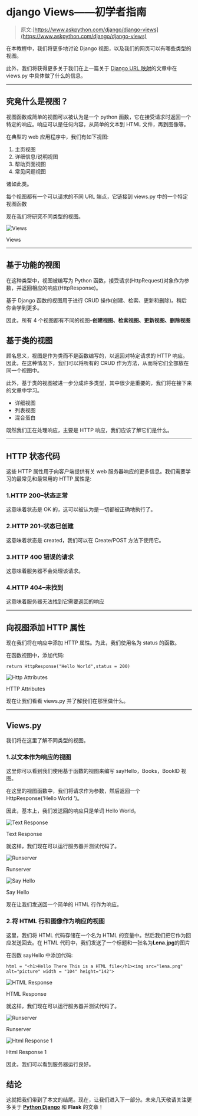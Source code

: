 # django Views——初学者指南

> 原文:[https://www.askpython.com/django/django-views](https://www.askpython.com/django/django-views)

在本教程中，我们将更多地讨论 Django 视图，以及我们的网页可以有哪些类型的视图。

此外，我们将获得更多关于我们在上一篇关于 [Django URL 映射](https://www.askpython.com/django/django-url-mapping)的文章中在 views.py 中具体做了什么的信息。

* * *

## 究竟什么是视图？

视图函数或简单的视图可以被认为是一个 python 函数，它在接受请求时返回一个特定的响应。响应可以是任何内容，从简单的文本到 HTML 文件，再到图像等。

在典型的 web 应用程序中，我们有如下视图:

1.  主页视图
2.  详细信息/说明视图
3.  帮助页面视图
4.  常见问题视图

诸如此类。

每个视图都有一个可以请求的不同 URL 端点，它链接到 views.py 中的一个特定视图函数

现在我们将研究不同类型的视图。

![Views](../Images/f2032465c7c3c2ada141c261a340a465.png)

Views

* * *

## **基于功能的视图**

在这种类型中，视图被编写为 Python 函数，接受请求(HttpRequest)对象作为参数，并返回相应的响应(HttpResponse)。

基于 Django 函数的视图用于进行 CRUD 操作(创建、检索、更新和删除)。稍后你会学到更多。

因此，所有 4 个视图都有不同的视图–**创建视图、检索视图、更新视图、删除视图**

## **基于类的视图**

顾名思义，视图是作为类而不是函数编写的，以返回对特定请求的 HTTP 响应。因此，在这种情况下，我们可以将所有的 CRUD 作为方法，从而将它们全部放在同一个视图中。

此外，基于类的视图被进一步分成许多类型，其中很少是重要的，我们将在接下来的文章中学习。

*   详细视图
*   列表视图
*   混合蛋白

既然我们正在处理响应，主要是 HTTP 响应，我们应该了解它们是什么。

* * *

## HTTP 状态代码

这些 HTTP 属性用于向客户端提供有关 web 服务器响应的更多信息。我们需要学习的最常见和最常用的 HTTP 属性是:

### 1.HTTP 200–状态正常

这意味着状态是 OK 的，这可以被认为是一切都被正确地执行了。

### 2.HTTP 201–状态已创建

这意味着状态是 created，我们可以在 Create/POST 方法下使用它。

### 3.HTTP 400 错误的请求

这意味着服务器不会处理该请求。

### 4.HTTP 404–未找到

这意味着服务器无法找到它需要返回的响应

* * *

## 向视图添加 HTTP 属性

现在我们将在响应中添加 HTTP 属性。为此，我们使用名为 status 的函数。

在函数视图中，添加代码:

```
return HttpResponse("Hello World",status = 200)

```

![Http Attributes](../Images/9e42fed8655d6ac027a26db2453a126d.png)

HTTP Attributes

现在让我们看看 views.py 并了解我们在那里做什么。

* * *

## **Views.py**

我们将在这里了解不同类型的视图。

### 1.以文本作为响应的视图

这里你可以看到我们使用基于函数的视图来编写 sayHello，Books，BookID 视图。

在这里的视图函数中，我们将请求作为参数，然后返回一个 HttpResponse('Hello World ')。

因此，基本上，我们发送回的响应只是单词 Hello World。

![Text Response](../Images/adb15e70c7bb81376b0609e8922e115c.png)

Text Response

就这样，我们现在可以运行服务器并测试代码了。

![Runserver ](../Images/923c1010f91cbb88ef0ca67ccc986465.png)

Runserver

![Say Hello](../Images/efc3ff7ff19291fee9386a5c6f6aa160.png)

Say Hello

现在让我们发送回一个简单的 HTML 行作为响应。

### 2.将 HTML 行和图像作为响应的视图

这里，我们将 HTML 代码存储在一个名为 HTML 的变量中。然后我们把它作为回应发送回去。在 HTML 代码中，我们发送了一个标题和一张名为**Lena.jpg**的图片

在函数 sayHello 中添加代码:

```
html = "<h1>Hello There This is a HTML file</h1><img src="lena.png" alt="picture" width = "104" height="142">

```

![HTML Response](../Images/d86c3c1bb71e89b3119d7e83e5dcd62c.png)

HTML Response

就这样，我们现在可以运行服务器并测试代码了。

![Runserver ](../Images/779d4baa26f6872155f7da04a811ede9.png)

Runserver

![Html Response 1](../Images/3d26817ea6ed60aed4bc30c128d44706.png)

Html Response 1

因此，我们可以看到服务器运行良好。

## 结论

这就把我们带到了本文的结尾。现在，让我们进入下一部分。未来几天敬请关注更多关于 **[Python Django](https://www.askpython.com/django)** 和 **Flask** 的文章！